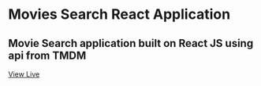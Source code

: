
# Movies Search React Application

## Movie Search application built on React JS using api from TMDM 

[View Live](https://meeflix-react.netlify.app/)
